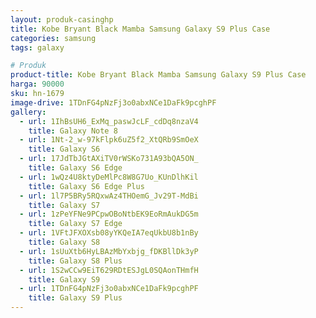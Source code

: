 ```yaml
---
layout: produk-casinghp
title: Kobe Bryant Black Mamba Samsung Galaxy S9 Plus Case
categories: samsung
tags: galaxy

# Produk
product-title: Kobe Bryant Black Mamba Samsung Galaxy S9 Plus Case
harga: 90000
sku: hn-1679
image-drive: 1TDnFG4pNzFj3o0abxNCe1DaFk9pcghPF
gallery:
  - url: 1IhBsUH6_ExMq_paswJcLF_cdDq8nzaV4
    title: Galaxy Note 8
  - url: 1Nt-2_w-97kFlpk6uZ5f2_XtQRb9SmOeX
    title: Galaxy S6
  - url: 17JdTbJGtAXiTV0rWSKo731A93bQA5ON_
    title: Galaxy S6 Edge
  - url: 1wQz4U8ktyDeMlPc8W8G7Uo_KUnDlhKil
    title: Galaxy S6 Edge Plus
  - url: 1l7P5BRy5RQxwAz4THOemG_Jv29T-MdBi
    title: Galaxy S7
  - url: 1zPeYFNe9PCpwOBoNtbEK9EoRmAukDG5m
    title: Galaxy S7 Edge
  - url: 1VFtJFXOXsb08yYKQeIA7eqUkbU8b1nBy
    title: Galaxy S8
  - url: 1sUuXtb6HyLBAzMbYxbjg_fDKBllDk3yP
    title: Galaxy S8 Plus
  - url: 1S2wCCw9EiT629RDtESJgL0SQAonTHmfH
    title: Galaxy S9
  - url: 1TDnFG4pNzFj3o0abxNCe1DaFk9pcghPF
    title: Galaxy S9 Plus
---
```


